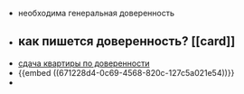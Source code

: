 - необходима генеральная доверенность
- как пишется доверенность? [[card]]
	-
- [сдача квартиры по доверенности](https://realty.ya.ru/amp/journal/post/sdacha-kvartiry-po-doverennosti/)
- {{embed ((671228d4-0c69-4568-820c-127c5a021e54))}}
-